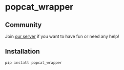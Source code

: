 # popcat_wrapper

## Community
Join [our server](https://discord.gg/UFsejAWMmJ) if you want to have fun or need any help!

## Installation
```
pip install popcat_wrapper
```
